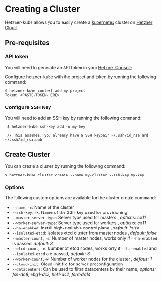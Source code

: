 # Creating a Cluster

Hetzner-kube allows you to easily create a [kubernetes](https://kubernetes.io/) cluster on [Hetzner Cloud](https://hetzner.com/cloud).

## Pre-requisites

### API token
You will need to generate an API token in your [Hetzner Console](https://console.hetzner.cloud/)

Configure hetzner-kube with the project and token by running the following command:

    $ hetzner-kube context add my-project
    Token: <PASTE-TOKEN-HERE>

### Configure SSH Key
You will need to add an SSH key by running the following command:

     $ hetzner-kube ssh-key add -n my-key
     
     // This assumes, you already have a SSH keypair ~/.ssh/id_rsa and ~/.ssh/id_rsa.pub
     
## Create Cluster
You can create a cluster by running the following command:

    $ hetzner-kube cluster create --name my-cluster --ssh-key my-key
    
### Options
The following custom options are available for the cluster create command:

- `--name`, `-n`: Name of the cluster
- `--ssh-key`, `-k`: Name of the SSH key used for provisioning
- `--master-server-type`: Server type used for masters , *options: cx11*
- `--worker-server-type`: Server type used for workers , *options: cx11*
- `--ha-enabled`: Install high-available control plane , *default: false*
- `--isolated-etcd`: Isolates etcd cluster from master nodes , *default: false*
- `--master-count`, `-m`: Number of master nodes, works only if `--ha-enabled` is passed, *default: 3*
- `--etcd-count`, `-e`: Number of etcd nodes, works only if `--ha-enabled` and `--isolated-etcd` are passed, *default: 3*
- `--worker-count`,`-w`: Number of worker nodes for the cluster , *default: 1*
- `--cloud-init`: Cloud-init file for server preconfiguration
- `--datacenters`: Can be used to filter datacenters by their name, *options: fsn-dc8, nbg1-dc3, hel1-dc2, fsn1-dc14*
